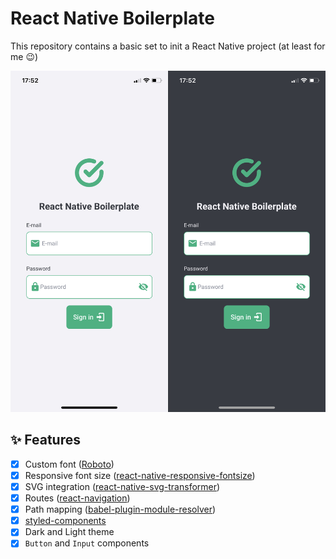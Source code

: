 # React Native Boilerplate

This repository contains a basic set to init a React Native project (at least for me :wink:)

![App cover showing their light and dark mode](public/cover.png)

## ✨ Features

- [x] Custom font ([Roboto](https://fonts.google.com/specimen/Roboto))
- [x] Responsive font size ([react-native-responsive-fontsize](https://www.npmjs.com/package/react-native-responsive-fontsize))
- [x] SVG integration ([react-native-svg-transformer](https://npmjs.com/package/react-native-svg-transformer))
- [x] Routes ([react-navigation](https://reactnavigation.org))
- [x] Path mapping ([babel-plugin-module-resolver](https://www.npmjs.com/package/babel-plugin-module-resolver))
- [x] [styled-components](https://styled-components.com)
- [x] Dark and Light theme
- [x] `Button` and `Input` components

